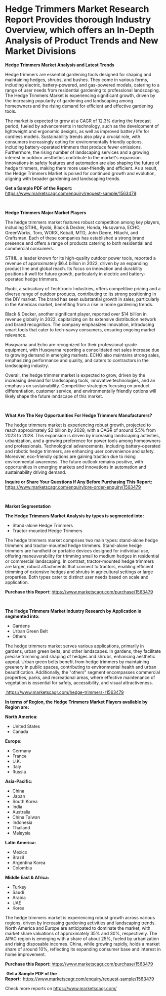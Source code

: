 <p><h1>Hedge Trimmers Market Research Report Provides thorough Industry Overview, which offers an In-Depth Analysis of Product Trends and New Market Divisions</h1></p><p><strong>Hedge Trimmers Market Analysis and Latest Trends</strong></p>
<p><p>Hedge trimmers are essential gardening tools designed for shaping and maintaining hedges, shrubs, and bushes. They come in various forms, including electric, battery-powered, and gas-powered models, catering to a range of user needs from residential gardening to professional landscaping. The Hedge Trimmers Market is experiencing significant growth, driven by the increasing popularity of gardening and landscaping among homeowners and the rising demand for efficient and effective gardening tools.</p><p>The market is expected to grow at a CAGR of 12.3% during the forecast period, fueled by advancements in technology, such as the development of lightweight and ergonomic designs, as well as improved battery life for cordless models. Sustainability trends also play a crucial role, with consumers increasingly opting for environmentally friendly options, including battery-operated trimmers that produce fewer emissions. Furthermore, the rising number of landscaping services and a growing interest in outdoor aesthetics contribute to the market's expansion. Innovations in safety features and automation are also shaping the future of hedge trimmers, making them more user-friendly and efficient. As a result, the Hedge Trimmers Market is poised for continued growth and evolution, aligning with broader gardening and landscaping trends.</p></p>
<p><strong>Get a Sample PDF of the Report:&nbsp;</strong> <a href="https://www.marketscagr.com/enquiry/request-sample/1563479?utm_campaign=1889&utm_medium=2&utm_source=Github&utm_content=ia&utm_term=22022025&utm_id=hedge-trimmers">https://www.marketscagr.com/enquiry/request-sample/1563479</a></p>
<p>&nbsp;</p>
<p><strong>Hedge Trimmers Major Market Players</strong></p>
<p><p>The hedge trimmers market features robust competition among key players, including STIHL, Ryobi, Black & Decker, Honda, Husqvarna, ECHO, GreenWorks, Toro, WORX, Kobalt, MTD, John Deere, Hitachi, and Craftsman. Each of these companies has established a strong brand presence and offers a range of products catering to both residential and commercial consumers.</p><p>STIHL, a leader known for its high-quality outdoor power tools, reported a revenue of approximately $6.4 billion in 2022, driven by an expanding product line and global reach. Its focus on innovation and durability positions it well for future growth, particularly in electric and battery-operated hedge trimmers. </p><p>Ryobi, a subsidiary of Techtronic Industries, offers competitive pricing and a diverse range of outdoor products, contributing to its strong positioning in the DIY market. The brand has seen substantial growth in sales, particularly in the Americas market, benefiting from a rise in home gardening trends.</p><p>Black & Decker, another significant player, reported over $14 billion in revenue globally in 2022, capitalizing on its extensive distribution network and brand recognition. The company emphasizes innovation, introducing smart tools that cater to tech-savvy consumers, ensuring ongoing market relevance.</p><p>Husqvarna and Echo are recognized for their professional-grade equipment, with Husqvarna reporting a consolidated net sales increase due to growing demand in emerging markets. ECHO also maintains strong sales, emphasizing performance and quality, and caters to contractors in the landscaping industry.</p><p>Overall, the hedge trimmer market is expected to grow, driven by the increasing demand for landscaping tools, innovative technologies, and an emphasis on sustainability. Competitive strategies focusing on product differentiation, customer service, and environmentally friendly options will likely shape the future landscape of this market.</p></p>
<p>&nbsp;</p>
<p><strong>What Are The Key Opportunities For Hedge Trimmers Manufacturers?</strong></p>
<p><p>The hedge trimmers market is experiencing robust growth, projected to reach approximately $2 billion by 2028, with a CAGR of around 5.5% from 2023 to 2028. This expansion is driven by increasing landscaping activities, urbanization, and a growing preference for power tools among homeowners and professionals. Technological advancements, including battery-operated and robotic hedge trimmers, are enhancing user convenience and safety. Moreover, eco-friendly options are gaining traction due to rising environmental awareness. The future outlook remains positive, with opportunities in emerging markets and innovations in automation and sustainability driving demand.</p></p>
<p><strong>Inquire or Share Your Questions If Any Before Purchasing This Report:</strong> <a href="https://www.marketscagr.com/enquiry/pre-order-enquiry/1563479?utm_campaign=1889&utm_medium=2&utm_source=Github&utm_content=ia&utm_term=22022025&utm_id=hedge-trimmers">https://www.marketscagr.com/enquiry/pre-order-enquiry/1563479</a></p>
<p>&nbsp;</p>
<p><strong>Market Segmentation</strong></p>
<p><strong>The Hedge Trimmers Market Analysis by types is segmented into:</strong></p>
<p><ul><li>Stand-alone Hedge Trimmers</li><li>Tractor-mounted Hedge Trimmers</li></ul></p>
<p><p>The hedge trimmers market comprises two main types: stand-alone hedge trimmers and tractor-mounted hedge trimmers. Stand-alone hedge trimmers are handheld or portable devices designed for individual use, offering maneuverability for trimming small to medium hedges in residential or commercial landscaping. In contrast, tractor-mounted hedge trimmers are larger, robust attachments that connect to tractors, enabling efficient trimming of extensive hedges and shrubs in agricultural settings or large properties. Both types cater to distinct user needs based on scale and application.</p></p>
<p><strong>Purchase this Report:&nbsp;</strong><a href="https://www.marketscagr.com/purchase/1563479?utm_campaign=1889&utm_medium=2&utm_source=Github&utm_content=ia&utm_term=22022025&utm_id=hedge-trimmers">https://www.marketscagr.com/purchase/1563479</a></p>
<p>&nbsp;</p>
<p><strong>The Hedge Trimmers Market Industry Research by Application is segmented into:</strong></p>
<p><ul><li>Gardens</li><li>Urban Green Belt</li><li>Others</li></ul></p>
<p><p>The hedge trimmers market serves various applications, primarily in gardens, urban green belts, and other landscapes. In gardens, they facilitate precise trimming and shaping of hedges and shrubs, enhancing aesthetic appeal. Urban green belts benefit from hedge trimmers by maintaining greenery in public spaces, contributing to environmental health and urban beautification. Additionally, the "others" segment encompasses commercial properties, parks, and recreational areas, where effective maintenance of vegetation is essential for safety, accessibility, and visual attractiveness.</p></p>
<p><a href="https://www.marketscagr.com/hedge-trimmers-r1563479?utm_campaign=1889&utm_medium=2&utm_source=Github&utm_content=ia&utm_term=22022025&utm_id=hedge-trimmers">&nbsp;https://www.marketscagr.com/hedge-trimmers-r1563479</a></p>
<p><strong>In terms of Region, the Hedge Trimmers Market Players available by Region are:</strong></p>
<p>
    <p> <strong> North America: </strong>
        <ul>
            <li>United States</li>
            <li>Canada</li>
        </ul>
        </p> 
    <p> <strong> Europe: </strong>
        <ul>
            <li>Germany</li>
            <li>France</li>
            <li>U.K.</li>
            <li>Italy</li>
            <li>Russia</li>
        </ul>
        </p> 
    <p> <strong> Asia-Pacific: </strong>
        <ul>
            <li>China</li>
            <li>Japan</li>
            <li>South Korea</li>
            <li>India</li>
            <li>Australia</li>
            <li>China Taiwan</li>
            <li>Indonesia</li>
            <li>Thailand</li>
            <li>Malaysia</li>
        </ul>
        </p> 
    <p> <strong> Latin America: </strong>
        <ul>
            <li>Mexico</li>
            <li>Brazil</li>
            <li>Argentina Korea</li>
            <li>Colombia</li>
        </ul>
        </p> 
    <p> <strong> Middle East & Africa: </strong>
        <ul>
            <li>Turkey</li>
            <li>Saudi</li>
            <li>Arabia</li>
            <li>UAE</li>
            <li>Korea</li>
        </ul>
    </p>
    </p>
<p><p>The hedge trimmers market is experiencing robust growth across various regions, driven by increasing gardening activities and landscaping trends. North America and Europe are anticipated to dominate the market, with market share valuations of approximately 35% and 30%, respectively. The APAC region is emerging with a share of about 25%, fueled by urbanization and rising disposable incomes. China, while growing rapidly, holds a market share of around 10%, reflecting its expanding consumer base and interest in home improvement.</p></p>
<p><strong>Purchase this Report: </strong><a href="https://www.marketscagr.com/purchase/1563479?utm_campaign=1889&utm_medium=2&utm_source=Github&utm_content=ia&utm_term=22022025&utm_id=hedge-trimmers">https://www.marketscagr.com/purchase/1563479</a></p>
<p>&nbsp;<strong>Get a Sample PDF of the Report:&nbsp;&nbsp;</strong><a href="https://www.marketscagr.com/enquiry/request-sample/1563479?utm_campaign=1889&utm_medium=2&utm_source=Github&utm_content=ia&utm_term=22022025&utm_id=hedge-trimmers">https://www.marketscagr.com/enquiry/request-sample/1563479</a></p>
<p><strong></strong></p>
<p>Check more reports on <a href="https://www.marketscagr.com/?utm_campaign=1889&utm_medium=2&utm_source=Github&utm_content=ia&utm_term=22022025&utm_id=hedge-trimmers">https://www.marketscagr.com/</a></p>